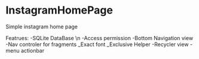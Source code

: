 # InstagramHomePage
Simple instagram home page


Featrues:
-SQLite DataBase \\n
-Access permission
-Bottom Navigation view
-Nav controler for fragments
_Exact font
_Exclusive Helper
-Recycler view
-menu actionbar
